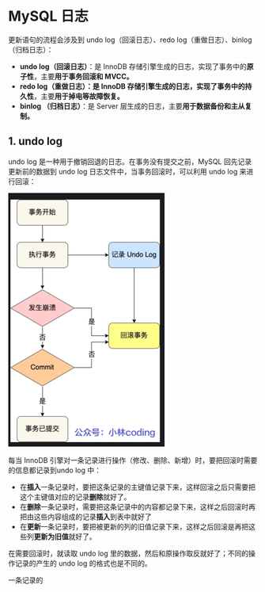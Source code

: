 # MySQL 日志

更新语句的流程会涉及到 undo log（回滚日志）、redo log（重做日志）、binlog（归档日志）：

-   **undo log（回滚日志）**：是 InnoDB 存储引擎生成的日志，实现了事务中的**原子性**，主要**用于事务回滚和 MVCC。**
-   **redo log（重做日志）：**是 InnoDB 存储引擎生成的日志，实现了事务中的**持久性**，主要**用于掉电等故障恢复。**
-   **binlog （归档日志）**：是 Server 层生成的日志，主要**用于数据备份和主从复制。**



## 1. undo log

undo log 是一种用于撤销回退的日志。在事务没有提交之前，MySQL 回先记录更新前的数据到 undo log 日志文件中，当事务回滚时，可以利用 undo log 来进行回滚：

<img src="https://raw.githubusercontent.com/Missyesterday/picgo/main/picgo/image-20230830200958828.png" alt="image-20230830200958828" style="zoom:50%;" />

每当 InnoDB 引擎对一条记录进行操作（修改、删除、新增）时，要把回滚时需要的信息都记录到undo log 中：

-   在**插入**一条记录时，要把这条记录的主键值记录下来，这样回滚之后只需要把这个主键值对应的记录**删除**就好了。
-   在**删除**一条记录时，需要把这条记录中的内容都记录下来，这样之后回滚时再把由这些内容组成的记录**插入**到表中就好了
-   在**更新**一条记录时，要把被更新的列的旧值记录下来，这样之后回滚是再把这些列**更新为旧值**就好了。

在需要回滚时，就读取 undo log 里的数据，然后和原操作取反就好了；不同的操作记录的产生的 undo log 的格式也是不同的。

一条记录的



